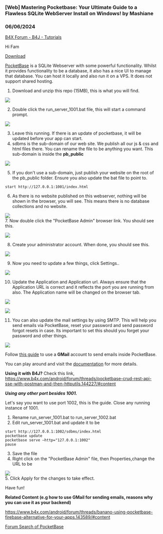 ### [Web] Mastering Pocketbase: Your Ultimate Guide to a Flawless SQLite WebServer Install on Windows! by Mashiane
### 06/06/2024
[B4X Forum - B4J - Tutorials](https://www.b4x.com/android/forum/threads/161538/)

Hi Fam  
  
[Download](https://github.com/Mashiane/PocketBaseInstall)  
  
[PocketBase](https://pocketbase.io/) is a SQLite Webserver with some powerful functionality. Whilst it provides functionality to be a database, it also has a nice UI to manage that database. You can host it locally and also run it on a VPS. It does not support shared hosting.  
  
1. Download and unzip this repo (15MB), this is what you will find.  
  
![](https://www.b4x.com/android/forum/attachments/154408)  
  
2. Double click the run\_server\_1001.bat file, this will start a command prompt.  
  
![](https://www.b4x.com/android/forum/attachments/154410)  
  
3. Leave this running. If there is an update of pocketbase, it will be updated before your app can start.  
4. sdbms is the sub-domain of our web site. We publish all our js & css and html files there. You can rename the file to be anything you want. This sub-domain is inside the **pb\_public**  
  
![](https://www.b4x.com/android/forum/attachments/154411)  
  
5. If you don't use a sub-domain, just publish your website on the root of the pb\_public folder. Ensure you also update the bat file to point to.  
  

```B4X
start http://127.0.0.1:1001/index.html
```

  
  
6. As there is no website published on this webserver, nothing will be shown in the browser, you will see. This means there is no database collections and no website.  
  
![](https://www.b4x.com/android/forum/attachments/154412)  
7. Now double click the "PocketBase Admin" browser link. You should see this.  
  
![](https://www.b4x.com/android/forum/attachments/154413)  
  
8. Create your administrator account. When done, you should see this.  
  
![](https://www.b4x.com/android/forum/attachments/154414)  
  
9. Now you need to update a few things, click Settings..  
  
![](https://www.b4x.com/android/forum/attachments/154415)  
  
10. Update the Application and Application url. Always ensure that the Application URL is correct and it reflects the port you are running from also. The Application name will be changed on the browser tab.  
  
![](https://www.b4x.com/android/forum/attachments/154416)  
  
![](https://www.b4x.com/android/forum/attachments/154417)  
  
11. You can also update the mail settings by using SMTP. This will help you send emails via PocketBase, reset your password and send password forgot resets in case. Its important to set this should you forget your password and other things.  
  
![](https://www.b4x.com/android/forum/attachments/154418)  
  
Follow [this guide](https://github.com/pocketbase/pocketbase/discussions/458#discussioncomment-3651995) to use a **GMail** account to send emails inside PocketBase.  
  
You can play around and visit the [documentation](https://pocketbase.io/docs/) for more details.  
  
**Using it with B4J?** Check this link, <https://www.b4x.com/android/forum/threads/pocketbase-crud-rest-api-sse-with-postman-and-then-httputils.144227/#content>  
  
***Using any other port besides 1001.***  
  
Let's say you want to use port 1002, this is the guide. Close any running instance of 1001.  
  
1. Rename run\_server\_1001.bat to run\_server\_1002.bat  
2. Edit run\_server\_1001.bat and update it to be  
  

```B4X
start http://127.0.0.1:1002/sdbms/index.html  
pocketbase update  
pocketbase serve –http="127.0.0.1:1002"  
pause
```

  
  
3. Save the file  
4. Right click on the "PocketBase Admin" file, then Properties,change the URL to be  
  
![](https://www.b4x.com/android/forum/attachments/154409)  
 5. Click Apply for the changes to take effect.  
  
Have fun!  
  
**Related Content (e.g how to use GMail for sending emails, reasons why you can use it as your backend)**  
  
<https://www.b4x.com/android/forum/threads/banano-using-pocketbase-firebase-alternative-for-your-apps.143589/#content>  
  
[Forum Search of PocketBase](https://www.b4x.com/android/forum/pages/results/?query=pocketbase)